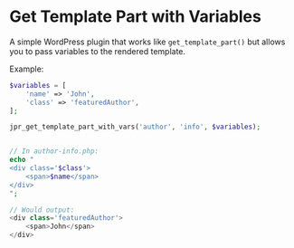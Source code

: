 # Get Template Part with Variables
A simple WordPress plugin that works like ```get_template_part()``` but allows you to pass variables to the rendered template.

Example:

```php
$variables = [
    'name' => 'John',
    'class' => 'featuredAuthor',
];

jpr_get_template_part_with_vars('author', 'info', $variables);


// In author-info.php:
echo "
<div class='$class'>
    <span>$name</span>
</div>
";

// Would output:
<div class='featuredAuthor'>
    <span>John</span>
</div>
```

